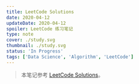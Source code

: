 ```yaml
---
title: LeetCode Solutions
date: 2020-04-12
updateDate: 2020-04-12
spoiler: LeetCode 练习笔记
type: note
cover: ./study.svg
thumbnail: ./study.svg
status: 'In Progress'
tags: ['Data Science', 'Algorithm', 'LeetCode']
---
```


<!-- ```toc
from-heading: 2
to-heading: 3
``` -->

> 本笔记参考 [LeetCode Solutions](https://github.com/azl397985856/leetcode)。